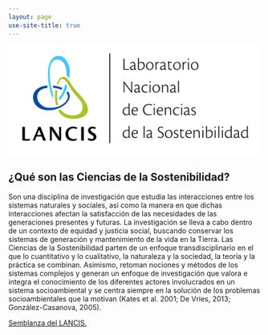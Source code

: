 ```yaml
---
layout: page
use-site-title: true
---
```


![logo](/assets/I_Logo_pleca_BANNER.png)

## ¿Qué son las Ciencias de la Sostenibilidad?

Son una disciplina de investigación que estudia las interacciones entre los sistemas naturales y sociales, así como la manera en que dichas interacciones afectan la satisfacción de las necesidades de las generaciones presentes y futuras. La investigación se lleva a cabo dentro de un contexto de equidad y justicia social, buscando conservar los sistemas de generación y mantenimiento de la vida en la Tierra.
Las Ciencias de la Sostenibilidad parten de un enfoque transdisciplinario en el que lo cuantitativo y lo cualitativo, la naturaleza y la sociedad, la teoría y la práctica se combinan.
Asimismo, retoman nociones y métodos de los sistemas complejos y generan un enfoque de investigación que valora e integra el conocimiento de los diferentes actores involucrados en un sistema socioambiental y se centra siempre en la solución de los problemas socioambientales que la motivan (Kates et al. 2001; De Vries, 2013; González-Casanova, 2005).

<a href="/semblanza/">Semblanza del LANCIS.</a>
